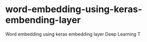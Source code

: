 # word-embedding-using-keras-embending-layer
Word embedding using keras embedding layer Deep Learning T

